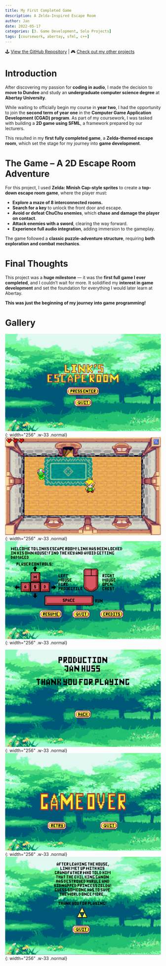 ```yaml
---
title: My First Completed Game
description: A Zelda-Inspired Escape Room
author: Jan
date: 2022-05-17
categories: [3. Game Development, Solo Projects]
tags: [coursework, abertay, sfml, c++]
---
```


🕹️️ [View the GitHub Repository](https://github.com/JanHuss/Games-Programming-with-SFML) | 🎮 [Check out my other projects](https://janhuss.github.io/categories/)

# Introduction

After discovering my passion for **coding in audio**, I made the decision to **move to Dundee** and 
study an **undergraduate computer science degree** at **Abertay University**.

While waiting to officially begin my course in **year two**, I had the opportunity to join the 
**second term of year one** in the **Computer Game Application Development (CGAD) program**. As 
part of my coursework, I was tasked with building a **2D game using SFML**, a framework prepared 
by our lecturers.

This resulted in my **first fully completed game**, a **Zelda-themed escape room**, which set the 
stage for my journey into **game development**.

# The Game – A 2D Escape Room Adventure

For this project, I used **Zelda: Minish Cap-style sprites** to create a **top-down escape room 
game**, where the player must:
- **Explore a maze of 8 interconnected rooms.**
- **Search for a key** to unlock the front door and escape.
- **Avoid or defeat ChuChu enemies**, which **chase and damage the player on contact**.
- **Attack enemies with a sword**, clearing the way forward.
- **Experience full audio integration**, adding immersion to the gameplay.

The game followed a **classic puzzle-adventure structure**, requiring **both exploration and combat 
mechanics**.

# Final Thoughts

This project was a **huge milestone** — it was the **first full game I ever completed**, and I 
couldn’t wait for more. It solidified my **interest in game development** and set the foundation 
for everything I would later learn at Abertay.

**This was just the beginning of my journey into game programming!**

# Gallery

![Zelda](/assets/img/SFML/zelda01.png){: width="256" .w-33 .normal}
![Zelda](/assets/img/SFML/zelda02.png){: width="256" .w-33 .normal}
![Zelda](/assets/img/SFML/zelda03.png){: width="256" .w-33 .normal}<br>

![Zelda](/assets/img/SFML/zelda04.png){: width="256" .w-33 .normal}
![Zelda](/assets/img/SFML/zelda05.png){: width="256" .w-33 .normal}
![Zelda](/assets/img/SFML/zelda06.png){: width="256" .w-33 .normal}<br>
